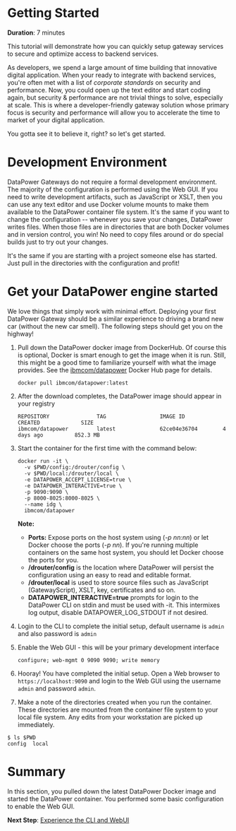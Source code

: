 # Getting Started

**Duration**: 7 minutes

This tutorial will demonstrate how you can quickly setup gateway services to secure and optimize access to backend services.

As developers, we spend a large amount of time building that innovative digital application. When your ready to integrate with  backend services, you're often met with a list of *corporate standards* on security and performance. Now, you could open up the text editor and start coding again, but security & performance are not trivial things to solve, especially at scale. This is where a developer-friendly gateway solution whose primary focus is security and performance will allow you to accelerate the time to market of your digital application.

You gotta see it to believe it, right? so let's get started.

# Development Environment

DataPower Gateways do not require a formal development environment. The majority of the configuration is performed using the Web GUI. If you need to write development artifacts, such as JavaScript or XSLT, then you can use any text editor and use Docker volume mounts to make them available to the DataPower container file system. It's the same if you want to change the configuration -- whenever you save your changes, DataPower writes files. When those files are in directories that are both Docker volumes and in version control, you win! No need to copy files around or do special builds just to try out your changes.

It's the same if you are starting with a project someone else has started. Just pull in the directories with the configuration and profit!

# Get your DataPower engine started

We love things that simply work with minimal effort. Deploying your first DataPower Gateway should be a similar experience to driving a brand new car (without the new car smell). The following steps should get you on the highway!

1. Pull down the DataPower docker image from DockerHub. Of course this is optional, Docker is smart enough to get the image when it is run. Still, this might be a good time to familiarize yourself with what the image provides. See the [ibmcom/datapower](https://hub.docker.com/r/ibmcom/datapower/) Docker Hub page for details.

    ```
    docker pull ibmcom/datapower:latest
    ```

2. After the download completes, the DataPower image should appear in your registry

    ```
    REPOSITORY               TAG                 IMAGE ID            CREATED             SIZE
    ibmcom/datapower         latest              62ce04e36704        4 days ago          852.3 MB
    ```

3. Start the container for the first time with the command below:
    ```
    docker run -it \
      -v $PWD/config:/drouter/config \
      -v $PWD/local:/drouter/local \
      -e DATAPOWER_ACCEPT_LICENSE=true \
      -e DATAPOWER_INTERACTIVE=true \
      -p 9090:9090 \
      -p 8000-8025:8000-8025 \
      --name idg \
      ibmcom/datapower
    ```

    **Note:** 
    * **Ports:** Expose ports on the host system using (_-p nn:nn_) or let Docker choose the ports (_-p nn_). If you're running multiple containers on the same host system, you should let Docker choose the ports for you.
    * **/drouter/config** is the location where DataPower will persist the configuration using an easy to read and editable format.
    * **/drouter/local** is used to store source files such as JavaScript (GatewayScript), XSLT, key, certificates and so on.
    * **DATAPOWER_INTERACTIVE=true** prompts for login to the DataPower CLI on stdin and must be used with -it. This intermixes log output, disable DATAPOWER_LOG_STDOUT if not desired.

4. Login to the CLI to complete the initial setup, default username is `admin` and also password is `admin`
5. Enable the Web GUI - this will be your primary development interface

    ```
    configure; web-mgmt 0 9090 9090; write memory
    ```

6. Hooray! You have completed the initial setup. Open a Web browser to `https://localhost:9090` and login to the Web GUI using the username `admin` and password `admin`.

7. Make a note of the directories created when you run the container. These directories are mounted from the container file system to your local file system. Any edits from your workstation are picked up immediately.
```
$ ls $PWD
config	local 
```

# Summary

In this section, you pulled down the latest DataPower Docker image and started the DataPower container. You performed some basic configuration to enable the Web GUI.

**Next Step**: [Experience the CLI and WebUI](experience-cli-webgui.md)